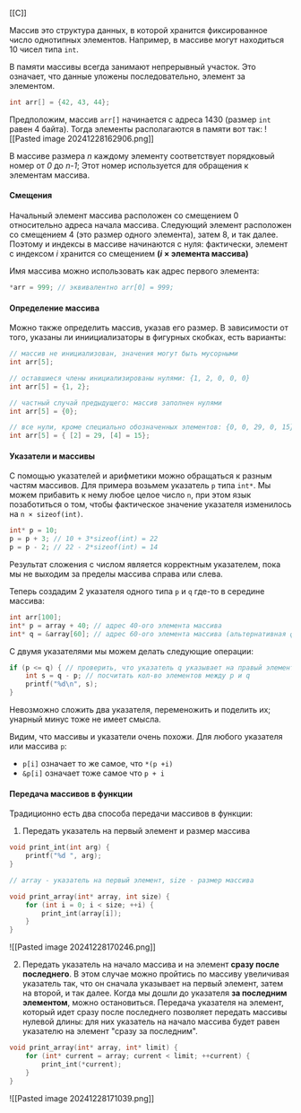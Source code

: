 [[C]]

Массив это структура данных, в которой хранится фиксированное число однотипных элементов. Например, в массиве могут находиться 10 чисел типа `int`.

В памяти массивы всегда занимают непрерывный участок. Это означает, что данные уложены последовательно, элемент за элементом. 
```c
int arr[] = {42, 43, 44};
```
Предположим, массив `arr[]` начинается с адреса 1430 (размер `int` равен 4 байта). Тогда элементы располагаются в памяти вот так:
![[Pasted image 20241228162906.png]]

В массиве размера *n* каждому элементу соответствует порядковый номер от *0* до *n-1*;
Этот номер используется для обращения к элементам массива. 
#### Смещения
Начальный элемент массива расположен со смещением 0 относительно адреса начала массива. Следующий элемент расположен со смещением 4 (это размер одного элемента), затем 8, и так далее. Поэтому и индексы в массиве начинаются с нуля: фактически, элемент с индексом *i* хранится со смещением **(*i* × элемента массива)**

Имя массива можно использовать как адрес первого элемента:
```c
*arr = 999; // эквивалентно arr[0] = 999;
```

#### Определение массива
Можно также определить массив, указав его размер. В зависимости от того, указаны ли иниициализаторы в фигурных скобках, есть варианты: 
```c
// массив не инициализован, значения могут быть мусорными
int arr[5];

// оставшиеся члены инициализированы нулями: {1, 2, 0, 0, 0}
int arr[5] = {1, 2};

// частный случай предыдущего: массив заполнен нулями
int arr[5] = {0};

// все нули, кроме специально обозначенных элементов: {0, 0, 29, 0, 15}
int arr[5] = { [2] = 29, [4] = 15};

```

#### Указатели и массивы
С помощью указателей и арифметики можно обращаться к разным частям массивов. Для примера возьмем указатель `p` типа `int*`. Мы можем прибавить к нему любое целое число `n`, при этом язык позаботиться о том, чтобы фактическое значение указателя изменилось на `n × sizeof(int)`. 
```c
int* p = 10;
p = p + 3; // 10 + 3*sizeof(int) = 22
p = p - 2; // 22 - 2*sizeof(int) = 14
```
Результат сложения с числом является корректным указателем, пока мы не выходим за пределы массива справа или слева. 

Теперь создадим 2 указателя одного типа `p` и `q` где-то в середине массива:
```c
int arr[100];
int* p = array + 40; // адрес 40-ого элемента массива
int* q = &array[60]; // адрес 60-ого элемента массива (альтернативная форма)
```
С двумя указателями мы можем делать следующие операции:
```c
if (p <= q) { // проверить, что указатель q указывает на правый элемент
	int s = q - p; // посчитать кол-во элементов между p и q
	printf("%d\n", s);
}
```

Невозможно сложить два указателя, переменожить и поделить их; унарный минус тоже не имеет смысла. 

Видим, что массивы и указатели очень похожи. Для любого указателя или массива `p`: 
- `p[i]` означает то же самое, что `*(p +i)`
- `&p[i]` означает тоже самое что `p + i`

#### Передача массивов в функции
Традиционно есть два способа передачи массивов в функции:
1. Передать указатель на первый элемент и размер массива
```c
void print_int(int arg) {
	printf("%d ", arg);
}

// array - указатель на первый элемент, size - размер массива

void print_array(int* array, int size) {
	for (int i = 0; i < size; ++i) {
		print_int(array[i]);
	}
}
```

![[Pasted image 20241228170246.png]]

2. Передать указатель на начало массива и на элемент **сразу после последнего**.
В этом случае можно пройтись по массиву увеличивая указатель так, что он сначала указывает на первый элемент, затем на второй, и так далее. Когда мы дошли до указателя **за последним элементом**, можно остановиться. 
Передача указателя на элемент, который идет сразу после последнего позволяет передать массивы нулевой длины: для них указатель на начало массива будет равен указателю на элемент "сразу за последним". 
```c
void print_array(int* array, int* limit) {
	for (int* current = array; current < limit; ++current) {
		print_int(*current);
	}
}
```

![[Pasted image 20241228171039.png]]

